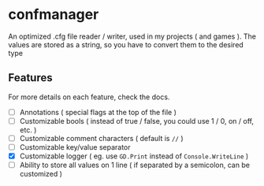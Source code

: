# confmanager

An optimized .cfg file reader / writer, used in my projects ( and games ).
The values are stored as a string, so you have to convert them to the desired type

## Features

For more details on each feature, check the docs.

- [ ] Annotations ( special flags at the top of the file )
- [ ] Customizable bools ( instead of true / false, you could use 1 / 0, on / off, etc. )
- [ ] Customizable comment characters ( default is `//` )
- [ ] Customizable key/value separator
- [x] Customizable logger ( eg. use `GD.Print` instead of `Console.WriteLine` )
- [ ] Ability to store all values on 1 line ( if separated by a semicolon, can be customized )
